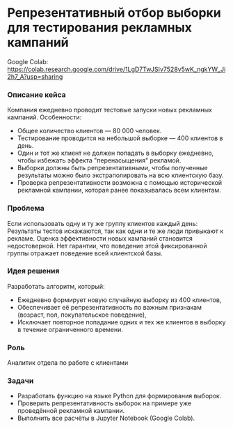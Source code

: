 # Репрезентативный отбор выборки для тестирования рекламных кампаний
Google Colab: https://colab.research.google.com/drive/1LgD7TwJSIv7528v5wK_ngkYW_Ji2h7_A?usp=sharing
### Описание кейса
Компания ежедневно проводит тестовые запуски новых рекламных кампаний. Особенности:
- Общее количество клиентов — 80 000 человек.
- Тестирование проводится на небольшой выборке — 400 клиентов в день.
- Один и тот же клиент не должен попадать в выборку ежедневно, чтобы избежать эффекта "перенасыщения" рекламой.
- Выборки должны быть репрезентативными, чтобы полученные результаты можно было экстраполировать на всю клиентскую базу.
- Проверка репрезентативности возможна с помощью исторической рекламной кампании, которая ранее показывалась всем клиентам.

### Проблема
Если использовать одну и ту же группу клиентов каждый день:
Результаты тестов искажаются, так как одни и те же люди привыкают к рекламе.
Оценка эффективности новых кампаний становится недостоверной.
Нет гарантии, что поведение этой фиксированной группы отражает поведение всей клиентской базы.

### Идея решения
Разработать алгоритм, который:
- Ежедневно формирует новую случайную выборку из 400 клиентов,
- Обеспечивает её репрезентативность по важным признакам (возраст, пол, покупательское поведение),
- Исключает повторное попадание одних и тех же клиентов в выборку в течение ограниченного времени.
 
### Роль
Аналитик отдела по работе с клиентами

### Задачи
- Разработать функцию на языке Python для формирования выборок.
- Проверить репрезентативность выборок на примере уже проведённой рекламной кампании.
- Выполнить все расчёты в Jupyter Notebook (Google Colab).
